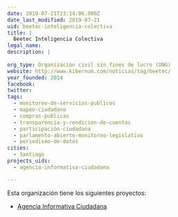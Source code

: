```yaml
---
date: 2019-07-21T23:14:06.000Z
date_last_modified: 2019-07-21
uid: beetec-inteligencia-colectiva
title: |
  Beetec Inteligencia Colectiva
legal_name: 
description: |
  
org_type: Organización civil sin fines de lucro (ONG)
website: http://www.kibernum.com/noticias/tag/beetec/
year_founded: 2014
facebook: 
twitter: 
tags:
  - monitoreo-de-servicios-publicos
  - mapeo-ciudadano
  - compras-publicas
  - transparencia-y-rendicion-de-cuentas
  - participación-ciudadana
  - parlamento-abierto-monitoreo-legislativo
  - periodismo-de-datos
cities: 
  - Santiago
projects_uids:
  - agencia-informativa-ciudadana

---
```


Esta organización tiene los siguientes proyectos:

- [Agencia Informativa Ciudadana](/proyectos/agencia-informativa-ciudadana)
